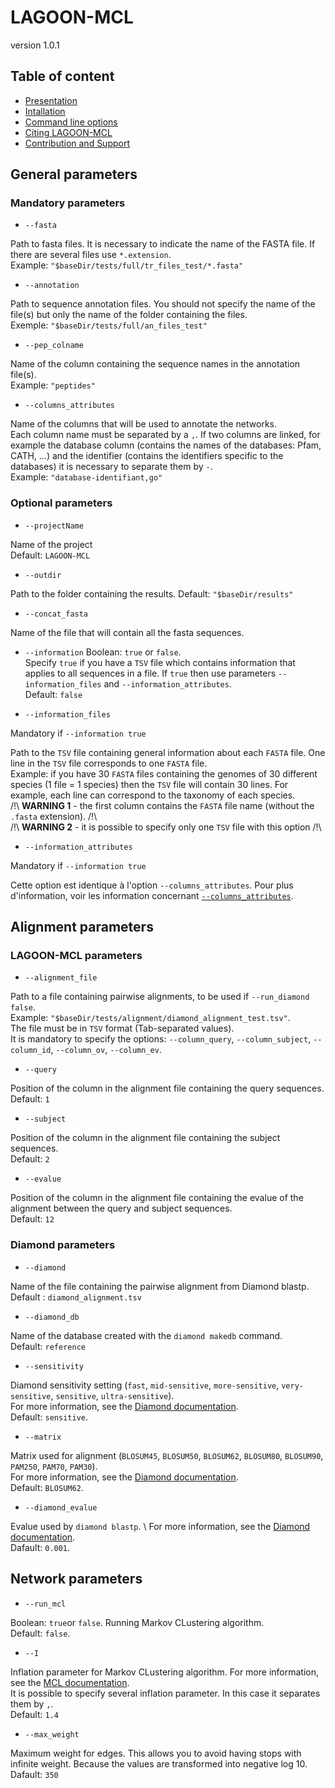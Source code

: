 # LAGOON-MCL

version 1.0.1

## Table of content

* [Presentation](index.md)
* [Intallation](installation.md)
* [Command line options](command.md)
* [Citing LAGOON-MCL](citation.md)
* [Contribution and Support](contact.md)

## General parameters

### Mandatory parameters

* `--fasta`

Path to fasta files. It is necessary to indicate the name of the FASTA file. If there are several files use `*.extension`. \
Example: `"$baseDir/tests/full/tr_files_test/*.fasta"`

* `--annotation`

Path to sequence annotation files. You should not specify the name of the file(s) but only the name of the folder containing the files. \
Exemple: `"$baseDir/tests/full/an_files_test"`

* `--pep_colname`

Name of the column containing the sequence names in the annotation file(s). \
Example: `"peptides"`

* `--columns_attributes`

Name of the columns that will be used to annotate the networks. \
Each column name must be separated by a `,`. If two columns are linked, for example the database column (contains the names of the databases: Pfam, CATH, ...) and the identifier (contains the identifiers specific to the databases) it is necessary to separate them by `-`. \
Example: `"database-identifiant,go"`

### Optional parameters

* `--projectName`

Name of the project \
Default: `LAGOON-MCL`

* `--outdir`

Path to the folder containing the results.
Default: `"$baseDir/results"`

* `--concat_fasta`

Name of the file that will contain all the fasta sequences.

* `--information`
Boolean: `true` or `false`. \
Specify `true` if you have a `TSV` file which contains information that applies to all sequences in a file.
If `true` then use parameters `--information_files` and `--information_attributes`. \
Default: `false`

* `--information_files`

Mandatory if `--information true`

Path to the `TSV` file containing general information about each `FASTA` file. One line in the `TSV` file corresponds to one `FASTA` file. \
Example: if you have 30 `FASTA` files containing the genomes of 30 different species (1 file = 1 species) then the `TSV` file will contain 30 lines. For example, each line can correspond to the taxonomy of each species. \
/!\ **WARNING 1** - the first column contains the `FASTA` file name (without the `.fasta` extension). /!\ \
/!\ **WARNING 2** - it is possible to specify only one `TSV` file with this option /!\

* `--information_attributes`

Mandatory if `--information true`

Cette option est identique à l'option `--columns_attributes`. Pour plus d'information, voir les information concernant [`--columns_attributes`](command.md#mandatory-parameters).

## Alignment parameters

### LAGOON-MCL parameters

* `--alignment_file`

Path to a file containing pairwise alignments, to be used if `--run_diamond false`. \
Example: `"$baseDir/tests/alignment/diamond_alignment_test.tsv"`. \
The file must be in `TSV` format (Tab-separated values). \
It is mandatory to specify the options: `--column_query`, `--column_subject`, `--column_id`, `--column_ov`, `--column_ev`. 

* `--query`

Position of the column in the alignment file containing the query sequences. \
Default: `1`

* `--subject`

Position of the column in the alignment file containing the subject sequences. \
Default: `2`

* `--evalue`

Position of the column in the alignment file containing the evalue of the alignment between the query and subject sequences. \
Default: `12`

### Diamond parameters

* `--diamond`

Name of the file containing the pairwise alignment from Diamond blastp. \
Default : `diamond_alignment.tsv`

* `--diamond_db`

Name of the database created with the `diamond makedb` command. \
Default: `reference`

* `--sensitivity`

Diamond sensitivity setting (`fast`, `mid-sensitive`, `more-sensitive`, `very-sensitive`, `sensitive`, `ultra-sensitive`). \
For more information, see the [Diamond documentation](https://github.com/bbuchfink/diamond/wiki/3.-Command-line-options#sensitivity-modes). \
Default: `sensitive`. 

* `--matrix`

Matrix used for alignment (`BLOSUM45`, `BLOSUM50`, `BLOSUM62`, `BLOSUM80`, `BLOSUM90`, `PAM250`, `PAM70`, `PAM30`). \
For more information, see the [Diamond documentation](https://github.com/bbuchfink/diamond/wiki/3.-Command-line-options#alignment-options). \
Default: `BLOSUM62`. 

* `--diamond_evalue`

Evalue used by `diamond blastp`. \ 
For more information, see the [Diamond documentation](https://github.com/bbuchfink/diamond/wiki/3.-Command-line-options#output-options). \
Dafault: `0.001`.

## Network parameters

* `--run_mcl`

Boolean: `true`or `false`. Running Markov CLustering algorithm. \
Default: `false`.

* `--I`

Inflation parameter for Markov CLustering algorithm. For more information, see the [MCL documentation](https://micans.org/mcl/). \
It is possible to specify several inflation parameter. In this case it separates them by `,`. \
Default: `1.4`

* `--max_weight`

Maximum weight for edges. This allows you to avoid having stops with infinite weight. Because the values are transformed into negative log 10. \
Dafault: `350`